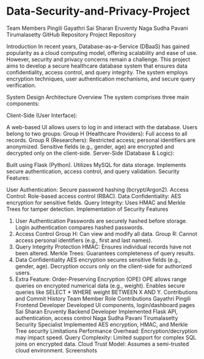 # Data-Security-and-Privacy-Project
Team Members
Pingili Gayathri
Sai Sharan Eruventy
Naga Sudha Pavani Tirumalasetty
GitHub Repository
Project Repository

Introduction
In recent years, Database-as-a-Service (DBaaS) has gained popularity as a cloud computing model, offering scalability and ease of use. However, security and privacy concerns remain a challenge. This project aims to develop a secure healthcare database system that ensures data confidentiality, access control, and query integrity. The system employs encryption techniques, user authentication mechanisms, and secure query verification.

System Design
Architecture Overview
The system comprises three main components:

Client-Side (User Interface):

A web-based UI allows users to log in and interact with the database.
Users belong to two groups:
Group H (Healthcare Providers): Full access to all records.
Group R (Researchers): Restricted access; personal identifiers are anonymized.
Sensitive fields (e.g., gender, age) are encrypted and decrypted only on the client-side.
Server-Side (Database & Logic):

Built using Flask (Python).
Utilizes MySQL for data storage.
Implements secure authentication, access control, and query validation.
Security Features:

User Authentication: Secure password hashing (bcrypt/Argon2).
Access Control: Role-based access control (RBAC).
Data Confidentiality: AES encryption for sensitive fields.
Query Integrity: Uses HMAC and Merkle Trees for tamper detection.
Implementation of Security Features
1. User Authentication
Passwords are securely hashed before storage.
Login authentication compares hashed passwords.
2. Access Control
Group H: Can view and modify all data.
Group R: Cannot access personal identifiers (e.g., first and last names).
3. Query Integrity Protection
HMAC: Ensures individual records have not been altered.
Merkle Trees: Guarantees completeness of query results.
4. Data Confidentiality
AES encryption secures sensitive fields (e.g., gender, age).
Decryption occurs only on the client-side for authorized users.
5. Extra Feature: Order-Preserving Encryption (OPE)
OPE allows range queries on encrypted numerical data (e.g., weight).
Enables secure queries like SELECT * WHERE weight BETWEEN X AND Y.
Contributions and Commit History
Team Member	Role	Contributions
Gayathri Pingili	Frontend Developer	Developed UI components, login/dashboard pages
Sai Sharan Eruventy	Backend Developer	Implemented Flask API, authentication, access control
Naga Sudha Pavani Tirumalasetty	Security Specialist	Implemented AES encryption, HMAC, and Merkle Tree security
Limitations
Performance Overhead: Encryption/decryption may impact speed.
Query Complexity: Limited support for complex SQL joins on encrypted data.
Cloud Trust Model: Assumes a semi-trusted cloud environment.
Screenshots
